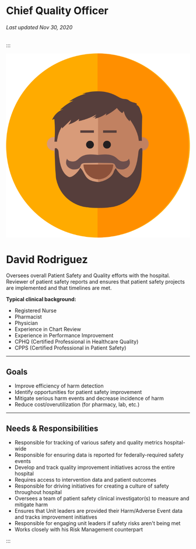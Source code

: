 # Chief Quality Officer

###### Last updated Nov 30, 2020

:::

<div class="persona-header">

![Avatar Image](./assets/avatars/avatar78.svg)

<div>

# David Rodriguez

Oversees overall Patient Safety and Quality efforts with the hospital.  Reviewer of patient safety reports and ensures that patient safety projects are implemented and that timelines are met.

**Typical clinical background:**
-   Registered Nurse</li>
-   Pharmacist</li>
-   Physician</li>
-   Experience in Chart Review</li>
-   Experience in Performance Improvement</li>
-   CPHQ (Certified Professional in Healthcare Quality)</li>
-   CPPS (Certified Professional in Patient Safety)</li>

</div>

</div>

---

## Goals

-   Improve efficiency of harm detection
-   Identify opportunities for patient safety improvement
-   Mitigate serious harm events and decrease incidence of harm
-   Reduce cost/overutilization (for pharmacy, lab, etc.)

---

## Needs & Responsibilities

-   Responsible for tracking of various safety and quality metrics hospital-wide
-   Responsible for ensuring data is reported for federally-required safety events
-   Develop and track quality improvement initiatives across the entire hospital
-   Requires access to intervention data and patient outcomes
-   Responsible for driving initiatives for creating a culture of safety throughout hospital
-   Oversees a team of patient safety clinical investigator(s) to measure and mitigate harm
-   Ensures that Unit leaders are provided their Harm/Adverse Event data and tracks improvement initiatives
-   Responsible for engaging unit leaders if safety risks aren't being met
-   Works closely with his Risk Management counterpart

:::
